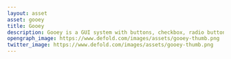 ```yaml
---
layout: asset
asset: gooey
title: Gooey
description: Gooey is a GUI system with buttons, checkbox, radio button, text input and list support.
opengraph_image: https://www.defold.com/images/assets/gooey-thumb.png
twitter_image: https://www.defold.com/images/assets/gooey-thumb.png
---
```

